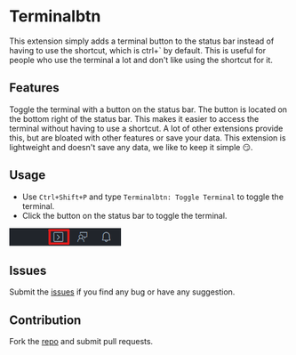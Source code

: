 # Terminalbtn

This extension simply adds a terminal button to the status bar instead of having to use the shortcut, which is ctrl+` by default. This is useful for people who use the terminal a lot and don't like using the shortcut for it.

## Features

Toggle the terminal with a button on the status bar. The button is located on the bottom right of the status bar. This makes it easier to access the terminal without having to use a shortcut. A lot of other extensions provide this, but are bloated with other features or save your data. This extension is lightweight and doesn't save any data, we like to keep it simple :smirk:.

## Usage

* Use `Ctrl+Shift+P` and type `Terminalbtn: Toggle Terminal` to toggle the terminal.
* Click the button on the status bar to toggle the terminal.

![Toggle button](https://raw.githubusercontent.com/larsniet/terminalbtn/master/images/button_screenshot.png)

## Issues
Submit the [issues](https://github.com/larsniet/terminalbtn/issues) if you find any bug or have any suggestion.

## Contribution
Fork the [repo](https://github.com/larsniet/terminalbtn) and submit pull requests.
